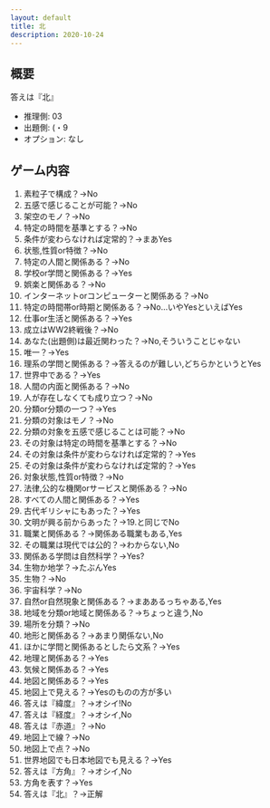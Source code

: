 ```yaml
---
layout: default
title: 北
description: 2020-10-24
---
```


## 概要

答えは『北』

- 推理側: 03
- 出題側: (・9
- オプション: なし

## ゲーム内容

1. 素粒子で構成？→No
2. 五感で感じることが可能？→No
3. 架空のモノ？→No
4. 特定の時間を基準とする？→No
5. 条件が変わらなければ定常的？→まあYes
6. 状態,性質or特徴？→No
7. 特定の人間と関係ある？→No
8. 学校or学問と関係ある？→Yes
9. 娯楽と関係ある？→No
10. インターネットorコンピューターと関係ある？→No
11. 特定の時間帯or時期と関係ある？→No…いやYesといえばYes
12. 仕事or生活と関係ある？→Yes
13. 成立はWW2終戦後？→No
14. あなた(出題側)は最近関わった？→No,そういうことじゃない
15. 唯一？→Yes
16. 理系の学問と関係ある？→答えるのが難しい,どちらかというとYes
17. 世界中である？→Yes
18. 人間の内面と関係ある？→No
19. 人が存在しなくても成り立つ？→No
20. 分類or分類の一つ？→Yes
21. 分類の対象はモノ？→No
22. 分類の対象を五感で感じることは可能？→No
23. その対象は特定の時間を基準とする？→No
24. その対象は条件が変わらなければ定常的？→Yes
25. その対象は条件が変わらなければ定常的？→Yes
26. 対象状態,性質or特徴？→No
27. 法律,公的な機関orサービスと関係ある？→No
28. すべての人間と関係ある？→Yes
29. 古代ギリシャにもあった？→Yes
30. 文明が興る前からあった？→19.と同じでNo
31. 職業と関係ある？→関係ある職業もある,Yes
32. その職業は現代では公的？→わからない,No
33. 関係ある学問は自然科学？→Yes?
34. 生物か地学？→たぶんYes
35. 生物？→No
36. 宇宙科学？→No
37. 自然or自然現象と関係ある？→まああるっちゃある,Yes
38. 地域を分類or地域と関係ある？→ちょっと違う,No
39. 場所を分類？→No
40. 地形と関係ある？→あまり関係ない,No
41. ほかに学問と関係あるとしたら文系？→Yes
42. 地理と関係ある？→Yes
43. 気候と関係ある？→Yes
44. 地図と関係ある？→Yes
45. 地図上で見える？→Yesのものの方が多い
46. 答えは『緯度』？→オシイ!No
47. 答えは『経度』？→オシイ,No
48. 答えは『赤道』？→No
49. 地図上で線？→No
50. 地図上で点？→No
51. 世界地図でも日本地図でも見える？→Yes
52. 答えは『方角』？→オシイ,No
53. 方角を表す？→Yes
54. 答えは『北』？→正解
